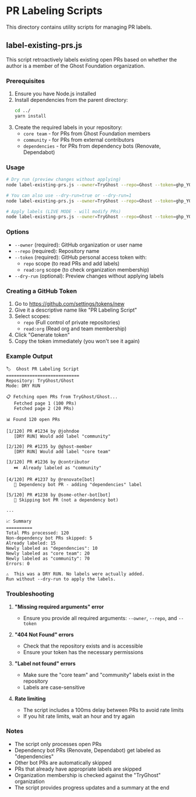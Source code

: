 # PR Labeling Scripts

This directory contains utility scripts for managing PR labels.

## label-existing-prs.js

This script retroactively labels existing open PRs based on whether the author is a member of the Ghost Foundation organization.

### Prerequisites

1. Ensure you have Node.js installed
2. Install dependencies from the parent directory:
   ```bash
   cd ../
   yarn install
   ```
3. Create the required labels in your repository:
   - `core team` - for PRs from Ghost Foundation members
   - `community` - for PRs from external contributors
   - `dependencies` - for PRs from dependency bots (Renovate, Dependabot)

### Usage

```bash
# Dry run (preview changes without applying)
node label-existing-prs.js --owner=TryGhost --repo=Ghost --token=ghp_YOUR_TOKEN --dry-run

# You can also use --dry-run=true or --dry-run=1
node label-existing-prs.js --owner=TryGhost --repo=Ghost --token=ghp_YOUR_TOKEN --dry-run=true

# Apply labels (LIVE MODE - will modify PRs)
node label-existing-prs.js --owner=TryGhost --repo=Ghost --token=ghp_YOUR_TOKEN
```

### Options

- `--owner` (required): GitHub organization or user name
- `--repo` (required): Repository name
- `--token` (required): GitHub personal access token with:
  - `repo` scope (to read PRs and add labels)
  - `read:org` scope (to check organization membership)
- `--dry-run` (optional): Preview changes without applying labels

### Creating a GitHub Token

1. Go to https://github.com/settings/tokens/new
2. Give it a descriptive name like "PR Labeling Script"
3. Select scopes:
   - `repo` (Full control of private repositories)
   - `read:org` (Read org and team membership)
4. Click "Generate token"
5. Copy the token immediately (you won't see it again)

### Example Output

```
🏷️  Ghost PR Labeling Script
============================
Repository: TryGhost/Ghost
Mode: DRY RUN

📋 Fetching open PRs from TryGhost/Ghost...
   Fetched page 1 (100 PRs)
   Fetched page 2 (20 PRs)

📊 Found 120 open PRs

[1/120] PR #1234 by @johndoe
   [DRY RUN] Would add label "community"

[2/120] PR #1235 by @ghost-member
   [DRY RUN] Would add label "core team"

[3/120] PR #1236 by @contributor
   ⏭️  Already labeled as "community"

[4/120] PR #1237 by @renovate[bot]
   🤖 Dependency bot PR - adding "dependencies" label

[5/120] PR #1238 by @some-other-bot[bot]
   🤖 Skipping bot PR (not a dependency bot)

...

📈 Summary
==========
Total PRs processed: 120
Non-dependency bot PRs skipped: 5
Already labeled: 15
Newly labeled as "dependencies": 10
Newly labeled as "core team": 20
Newly labeled as "community": 70
Errors: 0

⚠️  This was a DRY RUN. No labels were actually added.
Run without --dry-run to apply the labels.
```

### Troubleshooting

1. **"Missing required arguments" error**
   - Ensure you provide all required arguments: `--owner`, `--repo`, and `--token`

2. **"404 Not Found" errors**
   - Check that the repository exists and is accessible
   - Ensure your token has the necessary permissions

3. **"Label not found" errors**
   - Make sure the "core team" and "community" labels exist in the repository
   - Labels are case-sensitive

4. **Rate limiting**
   - The script includes a 100ms delay between PRs to avoid rate limits
   - If you hit rate limits, wait an hour and try again

### Notes

- The script only processes open PRs
- Dependency bot PRs (Renovate, Dependabot) get labeled as "dependencies"
- Other bot PRs are automatically skipped
- PRs that already have appropriate labels are skipped
- Organization membership is checked against the "TryGhost" organization
- The script provides progress updates and a summary at the end
